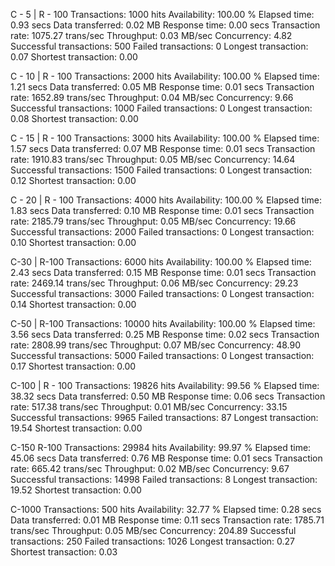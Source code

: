 
C - 5 | R - 100
Transactions:		        1000 hits
Availability:		      100.00 %
Elapsed time:		        0.93 secs
Data transferred:	        0.02 MB
Response time:		        0.00 secs
Transaction rate:	     1075.27 trans/sec
Throughput:		        0.03 MB/sec
Concurrency:		        4.82
Successful transactions:         500
Failed transactions:	           0
Longest transaction:	        0.07
Shortest transaction:	        0.00

C - 10 | R - 100
Transactions:		        2000 hits
Availability:		      100.00 %
Elapsed time:		        1.21 secs
Data transferred:	        0.05 MB
Response time:		        0.01 secs
Transaction rate:	     1652.89 trans/sec
Throughput:		        0.04 MB/sec
Concurrency:		        9.66
Successful transactions:        1000
Failed transactions:	           0
Longest transaction:	        0.08
Shortest transaction:	        0.00

C - 15 | R - 100
Transactions:		        3000 hits
Availability:		      100.00 %
Elapsed time:		        1.57 secs
Data transferred:	        0.07 MB
Response time:		        0.01 secs
Transaction rate:	     1910.83 trans/sec
Throughput:		        0.05 MB/sec
Concurrency:		       14.64
Successful transactions:        1500
Failed transactions:	           0
Longest transaction:	        0.12
Shortest transaction:	        0.00

C - 20 | R - 100
Transactions:		        4000 hits
Availability:		      100.00 %
Elapsed time:		        1.83 secs
Data transferred:	        0.10 MB
Response time:		        0.01 secs
Transaction rate:	     2185.79 trans/sec
Throughput:		        0.05 MB/sec
Concurrency:		       19.66
Successful transactions:        2000
Failed transactions:	           0
Longest transaction:	        0.10
Shortest transaction:	        0.00

C-30 | R-100
Transactions:		        6000 hits
Availability:		      100.00 %
Elapsed time:		        2.43 secs
Data transferred:	        0.15 MB
Response time:		        0.01 secs
Transaction rate:	     2469.14 trans/sec
Throughput:		        0.06 MB/sec
Concurrency:		       29.23
Successful transactions:        3000
Failed transactions:	           0
Longest transaction:	        0.14
Shortest transaction:	        0.00

C-50 | R-100
Transactions:		       10000 hits
Availability:		      100.00 %
Elapsed time:		        3.56 secs
Data transferred:	        0.25 MB
Response time:		        0.02 secs
Transaction rate:	     2808.99 trans/sec
Throughput:		        0.07 MB/sec
Concurrency:		       48.90
Successful transactions:        5000
Failed transactions:	           0
Longest transaction:	        0.17
Shortest transaction:	        0.00

C-100 | R - 100
Transactions:		       19826 hits
Availability:		       99.56 %
Elapsed time:		       38.32 secs
Data transferred:	        0.50 MB
Response time:		        0.06 secs
Transaction rate:	      517.38 trans/sec
Throughput:		        0.01 MB/sec
Concurrency:		       33.15
Successful transactions:        9965
Failed transactions:	          87
Longest transaction:	       19.54
Shortest transaction:	        0.00

C-150 R-100
Transactions:		       29984 hits
Availability:		       99.97 %
Elapsed time:		       45.06 secs
Data transferred:	        0.76 MB
Response time:		        0.01 secs
Transaction rate:	      665.42 trans/sec
Throughput:		        0.02 MB/sec
Concurrency:		        9.67
Successful transactions:       14998
Failed transactions:	           8
Longest transaction:	       19.52
Shortest transaction:	        0.00

C-1000
Transactions:		         500 hits
Availability:		       32.77 %
Elapsed time:		        0.28 secs
Data transferred:	        0.01 MB
Response time:		        0.11 secs
Transaction rate:	     1785.71 trans/sec
Throughput:		        0.05 MB/sec
Concurrency:		      204.89
Successful transactions:         250
Failed transactions:	        1026
Longest transaction:	        0.27
Shortest transaction:	        0.03
